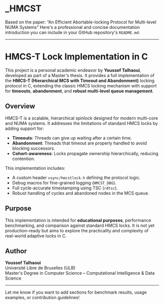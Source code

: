 # _HMCST
Based on the paper: “An Efficient Abortable-locking Protocol for Multi-level NUMA Systems”
Here's a professional and concise documentation introduction you can include in your GitHub repository's `README.md`:

---

# HMCS-T Lock Implementation in C

This project is a personal academic endeavor by **Youssef Talhaoui**, developed as part of a Master's thesis. It provides a full implementation of the **HMCS-T (Hierarchical MCS with Timeout and Abandonment)** locking protocol in C, extending the classic HMCS locking mechanism with support for **timeouts**, **abandonment**, and **robust multi-level queue management**.

## Overview

HMCS-T is a scalable, hierarchical spinlock designed for modern multi-core and NUMA systems. It addresses the limitations of standard HMCS locks by adding support for:

- **Timeouts**: Threads can give up waiting after a certain time.
- **Abandonment**: Threads that timeout are properly handled to avoid blocking successors.
- **Cohort-awareness**: Locks propagate ownership hierarchically, reducing contention.

This implementation includes:
- A custom header `vsync/hmcstlock.h` defining the protocol logic.
- Debug macros for fine-grained logging (`HMCST_DBG`).
- Full cycle-accurate timestamping using TSC (`rdtsc`).
- Robust handling of cycles and abandoned nodes in the MCS queue.

## Purpose

This implementation is intended for **educational purposes**, performance benchmarking, and comparison against standard HMCS locks. It is not yet production-ready but aims to explore the practicality and complexity of real-world adaptive locks in C.

## Author

**Youssef Talhaoui**  
Université Libre de Bruxelles (ULB)  
Master's Degree in Computer Science – Computational Intelligence & Data Science  

---

Let me know if you want to add sections for benchmark results, usage examples, or contribution guidelines!
